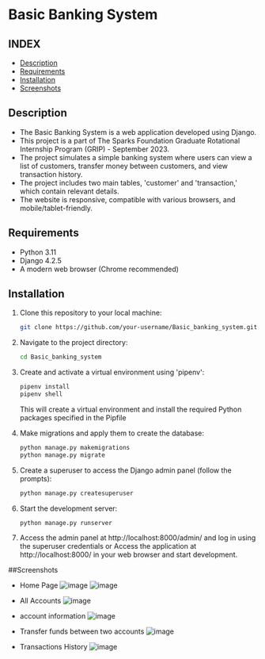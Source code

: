 # Basic Banking System

## INDEX

- [Description](#description)
- [Requirements](#requirements)
- [Installation](#installation)
- [Screenshots](#screenshots)

## Description

- The Basic Banking System is a web application developed using Django.
- This project is a part of The Sparks Foundation Graduate Rotational Internship Program (GRIP) - September 2023.
- The project simulates a simple banking system where users can view a list of customers, transfer money between customers, and view transaction history.
- The project includes two main tables, 'customer' and 'transaction,' which contain relevant details.
- The website is responsive, compatible with various browsers, and mobile/tablet-friendly.

## Requirements

- Python 3.11
- Django 4.2.5
- A modern web browser (Chrome recommended)

## Installation

1. Clone this repository to your local machine:

   ```bash
   git clone https://github.com/your-username/Basic_banking_system.git
   ```
2. Navigate to the project directory:
   ```bash
   cd Basic_banking_system
   ```
3. Create and activate a virtual environment using 'pipenv':
   ```bash
   pipenv install
   pipenv shell
   ```
   This will create a virtual environment and install the required Python packages specified in the Pipfile
4. Make migrations and apply them to create the database:
   ```bash
   python manage.py makemigrations
   python manage.py migrate
   ```
5. Create a superuser to access the Django admin panel (follow the prompts):
   ```bash
   python manage.py createsuperuser
   ```
6. Start the development server:
   ```bash
   python manage.py runserver
   ```
7. Access the admin panel at http://localhost:8000/admin/ and log in using the superuser credentials
   or Access the application at http://localhost:8000/ in your web browser and start development.

##Screenshots
- Home Page
![image](https://github.com/pyMustafa/Basic_banking_system/assets/31818881/499f3435-379d-4c33-a854-72fa7d005941)
![image](https://github.com/user-attachments/assets/eb035051-81a4-487a-bad0-ad5cc552997f)

- All Accounts
![image](https://github.com/user-attachments/assets/0bc6aad8-758e-4ea7-8242-392642e858ef)

- account information
![image](https://github.com/user-attachments/assets/404554d4-a90f-4ebc-b825-3455a19a0576)

- Transfer funds between two accounts
![image](https://github.com/user-attachments/assets/3bf88795-8767-45b0-9c7a-56eec28fbf4b)

- Transactions History
![image](https://github.com/user-attachments/assets/dc7fd93d-a8a9-4d84-a9e5-582c4e541f64)





